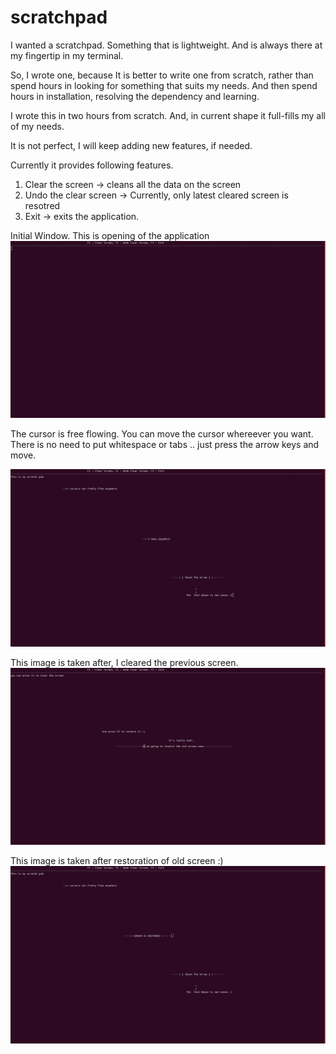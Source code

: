 # scratchpad
I wanted a scratchpad. Something that is lightweight. And is always there at my fingertip in my terminal.

So, I wrote one, because It is better to write one from scratch, rather than spend hours in looking for something that suits my needs. And then spend hours in installation, resolving the dependency and learning.

I wrote this in two hours from scratch. And, in current shape it full-fills my all of my needs.

It is not perfect, I will keep adding new features, if needed.

Currently it provides following features.

1. Clear the screen -> cleans all the data on the screen
2. Undo the clear screen -> Currently, only latest cleared screen is resotred
3. Exit -> exits the application.

Initial Window. This is opening of the application
![Start Application](https://github.com/anuraganand789/scratchpad/blob/master/images/Screenshot%20from%202019-02-12%2000-19-09.png)

The cursor is free flowing. You can move the cursor whereever you want. There is no need to put whitespace or tabs .. just press the arrow keys and move.

![Free Flowing Cursor](https://github.com/anuraganand789/scratchpad/blob/master/images/Screenshot%20from%202019-02-12%2000-21-04.png)

This image is taken after, I cleared the previous screen.
![New screen](https://github.com/anuraganand789/scratchpad/blob/master/images/Screenshot%20from%202019-02-12%2000-22-40.png)

This image is taken after restoration of old screen :)
![Restored Screen](https://github.com/anuraganand789/scratchpad/blob/master/images/Screenshot%20from%202019-02-12%2000-23-27.png)
